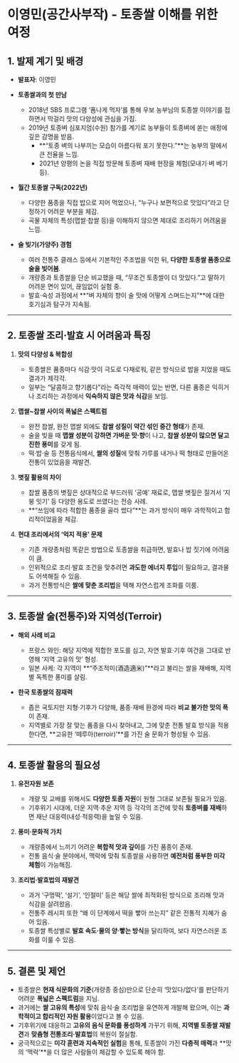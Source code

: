 # 이영민(공간사부작) - 토종쌀 이해를 위한 여정

## 1. 발제 계기 및 배경

- **발표자**: 이영민
- **토종쌀과의 첫 만남**  
  - 2018년 SBS 프로그램 ‘폼나게 먹자’를 통해 우보 농부님의 토종쌀 이야기를 접하면서 막걸리 맛의 다양성에 관심을 가짐.  
  - 2019년 토종벼 심포지엄(수원) 참가를 계기로 농부들이 토종벼에 쏟는 애정에 깊은 감명을 받음.  
    - **“토종 벼의 나부끼는 모습이 아름다워 포기 못한다.”**는 농부의 말에서 큰 전율을 느낌.  
    - 2021년 양평의 논을 직접 방문해 토종벼 재배 현장을 체험(모내기·벼 베기 등).

- **월간 토종쌀 구독(2022년)**  
  - 다양한 품종을 직접 밥으로 지어 먹었으나, “누구나 보편적으로 맛있다”라고 단정하기 어려운 부분을 체감.  
  - 곡물 자체의 특성(맵쌀·찹쌀 등)을 이해하지 않으면 제대로 조리하기 어려움을 느낌.

- **술 빚기(가양주) 경험**  
  - 여러 전통주 클래스 등에서 기본적인 주조법을 익힌 뒤, **다양한 토종쌀 품종으로 술을 빚어봄**.  
  - 개량종과 토종쌀을 단순 비교했을 때, “무조건 토종쌀이 더 맛있다.”고 말하기 어려운 면이 있어, 끊임없이 실험 중.  
  - 발효·숙성 과정에서 **“벼 자체의 향이 술 맛에 어떻게 스며드는지”**에 대한 호기심과 탐구가 지속됨.

---

## 2. 토종쌀 조리·발효 시 어려움과 특징

1) **맛의 다양성 & 복합성**  
   - 토종쌀은 품종마다 식감·맛이 극도로 다채로워, 같은 방식으로 밥을 지었을 때도 결과가 제각각.  
   - 일부는 “달콤하고 향기롭다”라는 즉각적 매력이 있는 반면, 다른 품종은 익히거나 조리하는 과정에서 **익숙하지 않은 맛과 식감**을 보임.

2) **맵쌀~찹쌀 사이의 폭넓은 스펙트럼**  
   - 완전 찹쌀, 완전 맵쌀 외에도 **찹쌀 성질이 약간 섞인 중간 형태**가 존재.  
   - 술을 빚을 때 **맵쌀 성분이 강하면 가벼운 맛·향**이 나고, **찹쌀 성분이 많으면 달고 진한 풍미**를 갖게 됨.  
   - 떡·밥·술 등 전통음식에서, **쌀의 성질**에 맞춰 가루를 내거나 떡 형태로 만들어온 전통이 있었음을 재발견.

3) **볏짚 활용의 차이**  
   - 찹쌀 품종의 볏짚은 상대적으로 부드러워 ‘공예’ 재료로, 맵쌀 볏짚은 질겨서 ‘지붕 잇기’ 등 다양한 용도로 쓰였다는 전승 사례.  
   - **“쓰임에 따라 적합한 품종을 골라 썼다”**는 과거 방식이 매우 과학적이고 합리적이었음을 체감.

4) **현대 조리에서의 ‘억지 적용’ 문제**  
   - 기존 개량종처럼 똑같은 방법으로 토종쌀을 취급하면, 발효나 밥 짓기에 어려움이 큼.  
   - 인위적으로 조리·발효 조건을 맞추려면 **과도한 에너지 투입**이 필요하고, 결과물도 어색해질 수 있음.  
   - 과거 전통방식은 **쌀에 맞춘 조리법**을 택해 자연스럽게 조화를 이룸.

---

## 3. 토종쌀 술(전통주)와 지역성(Terroir)

- **해외 사례 비교**  
  - 프랑스 와인: 해당 지역에 적합한 포도를 심고, 자연 발효·기후 여건을 그대로 반영해 ‘지역 고유의 맛’ 형성.  
  - 일본 사케: 각 지역이 **“주조적미(酒造適米)”**라고 불리는 쌀을 재배해, 지역별 독특한 풍미를 살림.

- **한국 토종쌀의 잠재력**  
  - 좁은 국토지만 지형·기후가 다양해, 품종·재배 환경에 따라 **비교 불가한 맛의 폭**이 존재.  
  - 지역별로 가장 잘 맞는 품종을 다시 찾아내고, 그에 맞춘 전통 발효 방식을 적용한다면, **고유한 ‘떼루아(terroir)’**를 가진 술 문화가 형성될 수 있음.

---

## 4. 토종쌀 활용의 필요성

1) **유전자원 보존**  
   - 개량 및 교배를 위해서도 **다양한 토종 자원**이 원형 그대로 보존될 필요가 있음.  
   - 기후위기 시대에, 더운 지역·추운 지역 등 각각의 조건에 맞춰 **토종벼를 재배**하면 재난 대응력(내성·적응력)을 높일 수 있음.

2) **풍미·문화적 가치**  
   - 개량종에서 느끼기 어려운 **복합적 맛과 깊이**를 가진 품종이 존재.  
   - 전통 음식·술 분야에서, 맥락에 맞춰 토종쌀을 사용하면 **예전처럼 풍부한 미각 체험**이 가능해짐.

3) **조리법·발효법의 재발견**  
   - 과거 ‘구멍떡’, ‘설기’, ‘인절미’ 등은 해당 쌀에 최적화된 방식으로 조리해 맛과 식감을 살려왔음.  
   - 전통주 레시피 또한 “왜 이 단계에서 떡을 빻아 쓰는지” 같은 전통적 지혜가 숨어 있음.  
   - 토종쌀 특성별로 **발효 속도·물의 양·빻는 방식**을 달리하여, 보다 자연스러운 조화를 이룰 수 있음.

---

## 5. 결론 및 제언

- 토종쌀은 **현재 식문화의 기준**(개량종 중심)만으로 단순히 ‘맛있다/없다’를 판단하기 어려운 **폭넓은 스펙트럼**을 지님.  
- 과거에는 **쌀 고유의 특성**에 맞춰 음식·술 조리법을 유연하게 개발해 왔으며, 이는 **과학적이고 합리적인 자원 활용**이었다고 볼 수 있음.  
- 기후위기에 대응하고 **고유의 음식 문화를 풍성하게** 가꾸기 위해, **지역별 토종쌀 재발견**과 **맞춤형 전통조리·발효법**의 복원이 절실함.  
- 궁극적으로는 **미각 훈련과 지속적인 실험**을 통해, 토종쌀이 가진 **다층적 매력**과 **맛의 ‘맥락’**을 더 많은 사람들이 체감할 수 있도록 해야 함.
